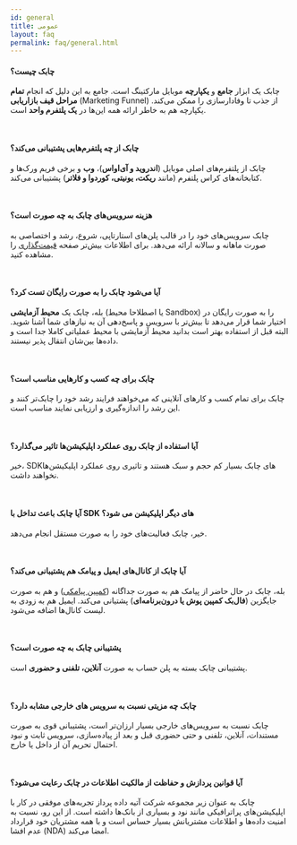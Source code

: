 ```yaml
---  
id: general   
title: عمومی  
layout: faq  
permalink: faq/general.html  
---  
```

  
#### چابک چیست؟

چابک یک ابزار **جامع** و **یکپارچه** موبایل مارکتینگ است. جامع به این دلیل که انجام **تمام مراحل قیف بازاریابی** (Marketing  Funnel) از جذب تا وفادارسازی را ممکن می‌کند. یکپارچه هم به خاطر ارائه همه این‌ها در **یک پلتفرم واحد** است.

<br>

#### چابک از چه پلتفرم‌هایی پشتیبانی می‌کند؟  
  
چابک از پلتفرم‌های اصلی موبایل (**اندروید و آی‌اواس**)، **وب** و برخی فریم ورک‌ها و کتابخانه‌های کراس پلتفرم (مانند **ریکت، یونیتی، کوردوا و فلاتر**) پشتیبانی می‌کند.

<br>

#### هزینه سرویس‌های چابک به چه صورت است؟
  چابک سرویس‌های خود را در قالب پلن‌های استارتاپی، شروع، رشد و اختصاصی به صورت ماهانه و سالانه ارائه می‌دهد. برای اطلاعات بیش‌تر صفحه [قیمت‌گذاری](https://chabok.io/pricing.html) را مشاهده کنید.
  
<br>

#### آیا می‌شود چابک را به صورت رایگان تست کرد؟
 
بله، چابک یک **محیط آزمایشی** (یا اصطلاحا محیط Sandbox) را به صورت رایگان در اختیار شما قرار می‌دهد تا بیش‌تر با سرویس و پاسخ‌دهی آن به نیازهای شما آشنا شوید. البته قبل از استفاده بهتر است بدانید محیط آزمایشی با محیط عملیاتی کاملا جدا است و داده‌ها بین‌شان انتقال پذیر نیستند.

<br>

#### چابک برای چه کسب‌ و کارهایی مناسب است؟  

چابک برای تمام کسب‌ و کارهای آنلاینی که می‌خواهند فرایند رشد خود را چابک‌تر کنند و این رشد را اندازه‌گیری و ارزیابی نمایند مناسب است. 

<br>

#### آیا استفاده از چابک روی عملکرد اپلیکیشن‌ها تاثیر می‌گذارد؟  

خیر، SDK‌های چابک بسیار کم حجم و سبک هستند و تاثیری روی عملکرد اپلیکیشن‌ها نخواهند داشت.
  
<br>

#### آیا چابک باعث تداخل با SDK های دیگر اپلیکیشن می شود؟  

خیر، چابک فعالیت‌های خود را به صورت مستقل انجام می‌دهد.

<br>

#### آیا چابک از کانال‌های ایمیل و پیامک هم پشتیبانی می‌کند؟
 
بله، چابک در حال حاضر از پیامک هم به صورت جداگانه ([کمپین پیامکی](https://doc.chabok.io/guides/how-to-send-sms-campaigns.html)) و هم به صورت جایگزین (**فال‌بک کمپین پوش یا درون‌برنامه‌ای**) پشتیانی می‌کند. ایمیل هم به زودی به لیست‌ کانال‌ها اضافه می‌شود.

<br>

#### پشتیبانی چابک به چه صورت است؟  
  
پشتیبانی چابک بسته به پلن حساب به صورت **آنلاین، تلفنی و حضوری** است.

<br>

#### چابک چه مزیتی نسبت به سرویس های خارجی مشابه دارد؟  

چابک نسبت به سرویس‌های خارجی بسیار ارزان‌تر است، پشتیبانی قوی به صورت مستندات، آنلاین، تلفنی و حتی حضوری قبل و بعد از پیاده‌سازی، سرویس ثابت و نبود احتمال تحریم آن از داخل یا خارج.

<br>

#### آیا قوانین پردازش و حفاظت از مالکیت اطلاعات در چابک رعایت می‌شود؟

 چابک به عنوان زیر مجموعه شرکت آتیه داده پرداز تجربه‌های موفقی در کار با اپلیکیشن‌های پراترافیکی مانند نود و بسیاری از بانک‌ها داشته است. از این رو، نسبت به امنیت داده‌ها و اطلاعات مشتریانش بسیار حساس است و با همه مشتریان خود قرارداد عدم افشا (NDA) امضا می‌کند.